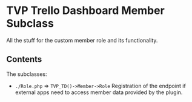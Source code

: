 # TVP Trello Dashboard Member Subclass

All the stuff for the custom member role and its functionality.

## Contents

The subclasses:
* `./Role.php` => `TVP_TD()->Member->Role` Registration of the endpoint if external apps need to access member data provided by the plugin.
